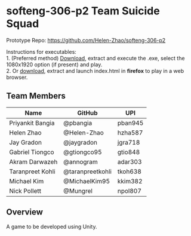# softeng-306-p2 Team Suicide Squad 

Prototype Repo: https://github.com/Helen-Zhao/softeng-306-p2

Instructions for executables:  
	1. (Preferred method) [Download](https://drive.google.com/file/d/0B2k6wet2gP7rSkw3UnFvZVJTZUE), extract and execute the .exe, select the 1080x1920 option (if present) and play.  
	2. Or [download](https://drive.google.com/file/d/0B3QL-c25-1uySGE0Y3d0MzI3Z0k), extract and launch index.html in **firefox** to play in a web browser.  

## Team Members
| Name             | GitHub | UPI |
| ---------------- | ------------ | ----|
| Priyankit Bangia | @pbangia | pban945 |
| Helen Zhao | @Helen-Zhao | hzha587 |
| Jay Gradon | @jaygradon | jgra718 |
| Gabriel Tiongco | @gtiongco95 | gtio848 |
| Akram Darwazeh | @annogram | adar303 |
| Taranpreet Kohli | @taranpreetkohli | tkoh638 |
| Michael Kim | @MichaelKim95 | kkim382 |
| Nick Pollett | @Mungrel | npol807 |


## Overview
A game to be developed using Unity.

